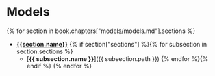 # Models

{% for section in book.chapters["models/models.md"].sections %}
* [**{{section.name}}**](../{{section.path}})
{% if section["sections"] %}{% for subsection in section.sections %}
  * [**{{ subsection.name }}**]({{ subsection.path }})
{% endfor %}{% endif %}
{% endfor %}
